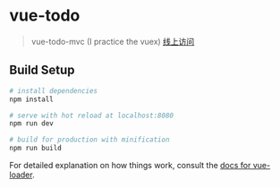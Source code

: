 # vue-todo

> vue-todo-mvc (I practice the vuex) [线上访问](https://powerdmy.github.io/vue-todo-mvc)

## Build Setup

``` bash
# install dependencies
npm install

# serve with hot reload at localhost:8080
npm run dev

# build for production with minification
npm run build
```

For detailed explanation on how things work, consult the [docs for vue-loader](http://vuejs.github.io/vue-loader).
